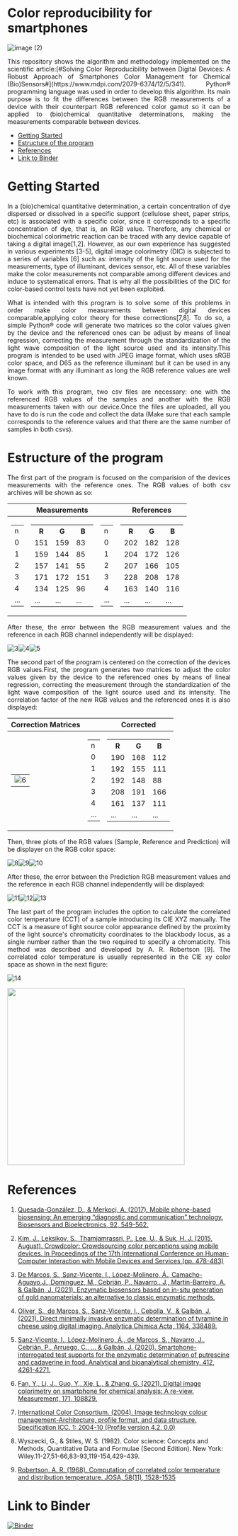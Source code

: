 # Color reproducibility for smartphones

![image (2)](https://user-images.githubusercontent.com/102466458/160293696-27c1b33d-35d0-4a08-823e-1acd7b894274.jpg)

<p align="justify">This repository shows the algorithm and methodology implemented on the scientific article:[#Solving Color Reproducibility between Digital Devices: A Robust Approach of Smartphones Color Management for Chemical (Bio)Sensors#](https://www.mdpi.com/2079-6374/12/5/341). Python® programming language was used in order to develop this algorithm. Its main purpose is to fit the differences between the RGB measurements of a device with their counterpart RGB referenced color gamut so it can be applied to (bio)chemical quantitative determinations, making the measurements comparable between devices.</p> 

- [Getting Started](#Getting-Started)
- [Estructure of the program](#Estructure-of-the-program)
- [References](#References)
- [Link to Binder](#Link-to-Binder)

# Getting Started

<p align="justify">In a (bio)chemical quantitative determination, a certain concentration of dye dispersed or dissolved in a specific support (cellulose sheet, paper strips, etc) is associated with a specific color, since it corresponds to a specific concentration of dye, that is, an RGB value. Therefore, any chemical or biochemical colorimetric reaction can be traced with any device capable of taking a digital image[1,2]. However, as our own experience has suggested in various experiments [3-5], digital image colorimetry (DIC) is subjected to a series of variables [6] such as: intensity of the light source used for the measurements, type of illuminant, devices sensor, etc. All of these variables make the color measurements not comparable among different devices and induce to systematical errors. That is why all the possibilities of the DIC for color-based control tests have not yet been exploited.</p> 

<p align="justify">What is intended with this program is to solve some of this problems in order make color measurements between digital devices comparable,applying color theory for these corrections[7,8]. To do so, a simple Python® code will generate two matrices so the color values given by the device and the referenced ones can be adjust by means of lineal regression, correcting the measurement through the standardization of the light wave composition of the light source used and its intensity.This program is intended to be used with JPEG image format, which uses sRGB color space, and D65 as the reference illuminant but it can be used in any image format with any illuminant as long the RGB reference values are well known.</p> 

<p align="justify">To work with this program, two csv files are necessary: one with the referenced RGB values of the samples and another with the RGB measurements taken with our device.Once the files are uploaded, all you have to do is run the code and collect the data (Make sure that each sample corresponds to the reference values and that there are the same number of samples in both csvs).</p> 

# Estructure of the program

<p align="justify">The first part of the program is focused on the comparision of the devices measurements with the reference ones. The RGB values of both csv archives will be shown as so:</p> 

||Measurements||References|
|:-:|:-: |:-:|:-:|
|<table><tr><td>n</td></tr><tr><td>0</td></tr><tr><td>1</td></tr><tr><td>2</td></tr><tr><td>3</td></tr><tr><td>4</td></tr><tr><td>...</td></tr></table>|<table> <tr><th>R</th><th>G</th><th>B</th></tr><tr><td>151 </td><td>159</td><td>83</td></tr><tr><td>159</td><td>144</td><td>85</td></tr><tr><td>157</td><td>141</td><td>55</td></tr><tr><td>171</td><td>172</td><td>151</td></tr><tr><td>134</td><td>125</td><td>96</td></tr><tr><td>...</td><td>...</td><td>...</td></tr></table>|<table><tr><td>n</td></tr><tr><td>0</td></tr><tr><td>1</td></tr><tr><td>2</td></tr><tr><td>3</td></tr><tr><td>4</td></tr><tr><td>...</td></tr></table>|<table><tr><th>R</th><th>G</th><th>B</th></tr><tr><td>202</td><td>182</td><td>128</td></tr><tr><td>204</td><td>172</td><td>126</td></tr><tr><td>207</td><td>166</td><td>105</td></tr><tr><td>228</td><td>208</td><td>178</td></tr><tr><td>163</td><td>140</td><td>116</td></tr><tr><td>...</td><td>...</td><td>...</td></tr></table>|

<p align="justify">After these, the error between the RGB measurement values and the reference in each RGB channel independently will be displayed:</p> 

![3](https://user-images.githubusercontent.com/102466458/160783791-3e090645-a051-4f7f-94a9-36255ac59401.jpg)![4](https://user-images.githubusercontent.com/102466458/160783988-675c4875-5605-47f9-9f32-2b2cace88200.jpg)![5](https://user-images.githubusercontent.com/102466458/160784053-f97eb5ba-6559-470f-b63e-aae8099919da.jpg)

<p align="justify">The second part of the program is centered on the correction of the devices RGB values.First, the program generates two matrices to adjust the color values given by the device to the referenced ones by means of lineal regression, correcting the measurement through the standardization of the light wave composition of the light source used and its intensity. The correlation factor of the new RGB values and the referenced ones it is also displayed:</p> 


|Correction Matrices||Corrected|
|:-:|:-:|:-:|
|<table><tr><td>![6](https://user-images.githubusercontent.com/102466458/160783461-150c91b7-9551-4464-b628-6685be5a269a.jpg)</td></table>|<table><tr><td>n</td></tr><tr><td>0</td></tr><tr><td>1</td></tr><tr><td>2</td></tr><tr><td>3</td></tr><tr><td>4</td></tr><tr><td>...</td></tr></table>|<table><tr><th>R</th><th>G</th><th>B</th></tr><tr><td>190</td><td>168</td><td>112</td></tr><tr><td>192</td><td>155</td><td>111</td></tr><tr><td>192</td><td>148</td><td>88</td></tr><tr><td>208</td><td>191</td><td>166</td></tr><tr><td>161</td><td>137</td><td>111</td></tr><tr><td>...</td><td>...</td><td>...</td></tr></table>|


<p align="justify">Then, three plots of the RGB values (Sample, Reference and Prediction) will be displayer on the RGB color space:</p> 

![8](https://user-images.githubusercontent.com/102466458/160366554-2f19f0dd-6288-41be-afa4-c3cf566cc259.jpg)![9](https://user-images.githubusercontent.com/102466458/160366537-7a18af38-dbbb-41e4-b75c-2b7e4796f9ea.jpg)![10](https://user-images.githubusercontent.com/102466458/160366581-83f2d041-4a86-4825-b950-23196cd51574.jpg)

<p align="justify">After these, the error between the Prediction RGB measurement values and the reference in each RGB channel independently will be displayed:</p>


![11](https://user-images.githubusercontent.com/102466458/160784860-709f4453-92ec-4021-beed-00d95709761b.jpg)![12](https://user-images.githubusercontent.com/102466458/160784871-404c93b4-9918-48c6-a452-a94d487ec40b.jpg)![13](https://user-images.githubusercontent.com/102466458/160784876-44bd2bea-267b-4e6d-ac65-b76905a4fd1e.jpg)

<p align="justify">The last part of the program includes the option to calculate the correlated color temperature (CCT) of a sample introducing its CIE XYZ manually.  The CCT is a measure of light source color appearance defined by the proximity of the light source's chromaticity coordinates to the blackbody locus, as a single number rather than the two required to specify a chromaticity. This method was described and developed by A. R. Robertson [9]. The correlated color temperature is usually represented in the CIE xy color space as shown in the next figure:</p> 

![14](https://user-images.githubusercontent.com/102466458/160366713-3be869b6-1b8c-4a1f-94ab-dfe9044c7cfd.jpg)

<p align="left">
  <img 
    width="400"
    height="400"
    src="https://user-images.githubusercontent.com/102466458/160288160-07edd717-50d3-40f8-9250-0d6dd6dbf4d5.gif"
  >
</p>

# References
1. [Quesada-González, D., & Merkoçi, A. (2017). Mobile phone-based biosensing: An emerging “diagnostic and communication” technology. Biosensors and Bioelectronics, 92, 549-562.](https://www.sciencedirect.com/science/article/pii/S095656631631082X)
2. [Kim, J., Leksikov, S., Thamjamrassri, P., Lee, U., & Suk, H. J. (2015, August). Crowdcolor: Crowdsourcing color perceptions using mobile devices. In Proceedings of the 17th International Conference on Human-Computer Interaction with Mobile Devices and Services (pp. 478-483)](https://dl.acm.org/doi/abs/10.1145/2785830.2785887)
3. [De Marcos, S., Sanz-Vicente, I., López-Molinero, Á., Camacho-Aguayo,J., Dominguez, M., Cebrián, P., Navarro,. J., Martín-Barreiro, A. & Galbán, J. (2021). Enzymatic biosensors based on in-situ generation of gold nanomaterials: an alternative to classic enzymatic methods.](https://www.seqa.es/ActualidadAnalitica/AA_75/015.pdf)
4. [Oliver, S., de Marcos, S., Sanz-Vicente, I., Cebolla, V., & Galbán, J. (2021). Direct minimally invasive enzymatic determination of tyramine in cheese using digital imaging. Analytica Chimica Acta, 1164, 338489.](https://www.sciencedirect.com/science/article/pii/S0003267021003159)
5. [Sanz-Vicente, I., López-Molinero, Á., de Marcos, S., Navarro, J., Cebrián, P., Arruego, C., ... & Galbán, J. (2020). Smartphone-interrogated test supports for the enzymatic determination of putrescine and cadaverine in food. Analytical and bioanalytical chemistry, 412, 4261-4271.](https://link.springer.com/article/10.1007/s00216-020-02677-7)
6. [Fan, Y., Li, J., Guo, Y., Xie, L., & Zhang, G. (2021). Digital image colorimetry on smartphone for chemical analysis: A re-view. Measurement, 171, 108829.](https://www.sciencedirect.com/science/article/pii/S0263224120313221)
7. [International Color Consortium. (2004). Image technology colour management-Architecture, profile format, and data structure. Specification ICC. 1: 2004-10 (Profile version 4.2. 0.0)](https://color.org/ICC1v42_2006-05.pdf)

8. Wyszecki, G., & Stiles, W. S. (1982). Color science: Concepts and Methods, Quantitative Data and Formulae (Second Edition). New York: Wiley.11-27,51-66,83-93,119-154,429-439.

9. [Robertson, A. R. (1968). Computation of correlated color temperature and distribution temperature. JOSA, 58(11), 1528-1535](https://opg.optica.org/josa/fulltext.cfm?uri=josa-58-11-1528&id=53553)


# Link to Binder
[![Binder](https://mybinder.org/badge_logo.svg)](https://mybinder.org/v2/gh/lpsienes/color_reproducibility_for_smartphones/main)
